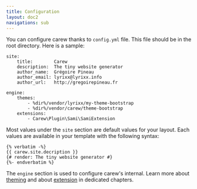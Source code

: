 ```yaml
---
title: Configuration
layout: doc2
navigations: sub
---
```


You can configure carew thanks to `config.yml` file. This file should be in  the
root directory. Here is a sample:

    site:
        title:        Carew
        description:  The tiny website generator
        author_name:  Grégoire Pineau
        author_email: lyrixx@lyrixx.info
        author_url:   http://gregoirepineau.fr

    engine:
        themes:
            - %dir%/vendor/lyrixx/my-theme-bootstrap
            - %dir%/vendor/carew/theme-bootstrap
        extensions:
            - Carew\Plugin\Sami\SamiExtension

Most values under the `site` section are default values for your layout. Each
values are available in your template with the following syntax:

    {% verbatim -%}
    {{ carew.site.decription }}
    {# render: The tiny website generator #}
    {%- endverbatim %}

The `engine` section is used to configure carew's internal. Learn more about
[theming](<{{ path('pages/doc/themes.md') }}>) and about
[extension](<{{ path('pages/doc/plugins.md') }}>) in dedicated chapters.
